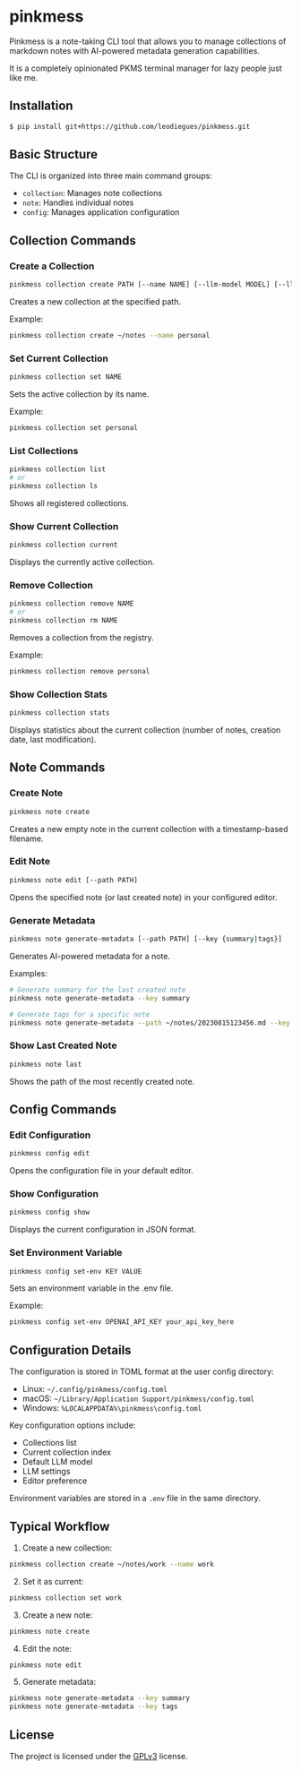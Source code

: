 # pinkmess

Pinkmess is a note-taking CLI tool that allows you to manage collections of markdown notes with AI-powered metadata generation capabilities.

It is a completely opinionated PKMS terminal manager for lazy people just like me.

## Installation

```bash
$ pip install git+https://github.com/leodiegues/pinkmess.git
```

## Basic Structure

The CLI is organized into three main command groups:

- `collection`: Manages note collections
- `note`: Handles individual notes
- `config`: Manages application configuration

## Collection Commands

### Create a Collection
```bash
pinkmess collection create PATH [--name NAME] [--llm-model MODEL] [--llm-settings SETTINGS]
```
Creates a new collection at the specified path.

Example:
```bash
pinkmess collection create ~/notes --name personal
```

### Set Current Collection
```bash
pinkmess collection set NAME
```
Sets the active collection by its name.

Example:
```bash
pinkmess collection set personal
```

### List Collections
```bash
pinkmess collection list
# or
pinkmess collection ls
```
Shows all registered collections.

### Show Current Collection
```bash
pinkmess collection current
```
Displays the currently active collection.

### Remove Collection
```bash
pinkmess collection remove NAME
# or
pinkmess collection rm NAME
```
Removes a collection from the registry.

Example:
```bash
pinkmess collection remove personal
```

### Show Collection Stats
```bash
pinkmess collection stats
```
Displays statistics about the current collection (number of notes, creation date, last modification).

## Note Commands

### Create Note
```bash
pinkmess note create
```
Creates a new empty note in the current collection with a timestamp-based filename.

### Edit Note
```bash
pinkmess note edit [--path PATH]
```
Opens the specified note (or last created note) in your configured editor.

### Generate Metadata
```bash
pinkmess note generate-metadata [--path PATH] [--key {summary|tags}]
```
Generates AI-powered metadata for a note.

Examples:
```bash
# Generate summary for the last created note
pinkmess note generate-metadata --key summary

# Generate tags for a specific note
pinkmess note generate-metadata --path ~/notes/20230815123456.md --key tags
```

### Show Last Created Note
```bash
pinkmess note last
```
Shows the path of the most recently created note.

## Config Commands

### Edit Configuration
```bash
pinkmess config edit
```
Opens the configuration file in your default editor.

### Show Configuration
```bash
pinkmess config show
```
Displays the current configuration in JSON format.

### Set Environment Variable
```bash
pinkmess config set-env KEY VALUE
```
Sets an environment variable in the .env file.

Example:
```bash
pinkmess config set-env OPENAI_API_KEY your_api_key_here
```

## Configuration Details

The configuration is stored in TOML format at the user config directory:
- Linux: `~/.config/pinkmess/config.toml`
- macOS: `~/Library/Application Support/pinkmess/config.toml`
- Windows: `%LOCALAPPDATA%\pinkmess\config.toml`

Key configuration options include:
- Collections list
- Current collection index
- Default LLM model
- LLM settings
- Editor preference

Environment variables are stored in a `.env` file in the same directory.

## Typical Workflow

1. Create a new collection:
```bash
pinkmess collection create ~/notes/work --name work
```

2. Set it as current:
```bash
pinkmess collection set work
```

3. Create a new note:
```bash
pinkmess note create
```

4. Edit the note:
```bash
pinkmess note edit
```

5. Generate metadata:
```bash
pinkmess note generate-metadata --key summary
pinkmess note generate-metadata --key tags
```

## License

The project is licensed under the [GPLv3](https://www.gnu.org/licenses/gpl-3.0.html) license.
